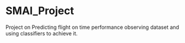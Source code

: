 # SMAI_Project
Project on Predicting flight on time performance observing dataset and using classifiers to achieve it.
